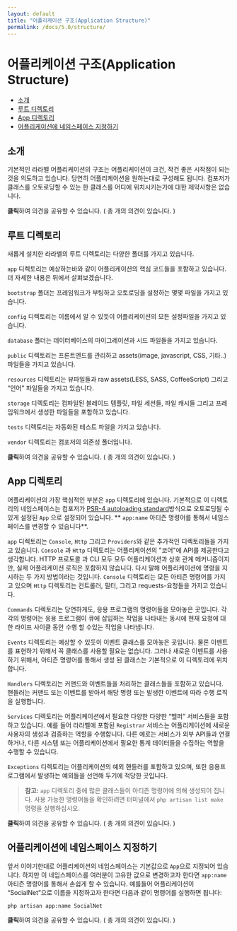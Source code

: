 ```yaml
---
layout: default
title: "어플리케이션 구조(Application Structure)"
permalink: /docs/5.0/structure/
---
```


# 어플리케이션 구조(Application Structure)

- [소개](#introduction)
- [루트 디렉토리](#the-root-directory)
- [App 디렉토리](#the-app-directory)
- [어플리케이션에 네임스페이스 지정하기](#namespacing-your-application)

<a name="introduction"></a>
## 소개

기본적인 라라벨 어플리케이션의 구조는 어플리케이션이 크건, 작건 좋은 시작점이 되는것을 의도하고 있습니다. 당연히 어플리케이션을 원하는대로 구성해도 됩니다. 컴포저가 클래스를 오토로딩할 수 있는 한 클래스를 어디에 위치시키는가에 대한 제약사항은 없습니다.

<div class="chak-comment-wrap"><div class="chak-comment-widget" data-apikey="coe00da03b685a0dd18fb6a08af0923de0-laravel-korean-docs-어플리케이션 구조(Application Structure)-소개" ><i class="xi-message"></i> <strong>클릭</strong>하여 의견을 공유할 수 있습니다. ( 총 <span class="count"><i class="xi-spinner-5 xi-spin"></i></span>개의 의견이 있습니다. )</div></div>

<a name="the-root-directory"></a>
## 루트 디렉토리

새롭게 설치한 라라벨의 루트 디렉토리는 다양한 폴더를 가지고 있습니다.

`app` 디렉토리는 예상하는바와 같이 어플리케이션의 핵심 코드들을 포함하고 있습니다. 더 자세한 내용은 뒤에서 살펴보겠습니다.

`bootstrap` 폴더는 프레임워크가 부팅하고 오토로딩을 설정하는 몇몇 파일을 가지고 있습니다.

`config` 디렉토리는 이름에서 알 수 있듯이 어플리케이션의 모든 설정파일을 가지고 있습니다.

`database` 폴더는 데이터베이스의 마이그레이션과 시드 파일들을 가지고 있습니다.

`public` 디렉토리는 프론트엔드를 관리하고 assets(image, javascript, CSS, 기타..) 파일들을 가지고 있습니다.

`resources` 디렉토리는 뷰파일들과 raw assets(LESS, SASS, CoffeeScript) 그리고 “언어” 파일들을 가지고 있습니다.

`storage` 디렉토리는 컴파일된 블레이드 템플릿, 파일 세션들, 파일 캐시들 그리고 프레임워크에서 생성한 파일들을 포함하고 있습니다.

`tests` 디렉토리는 자동화된 테스트 파일을 가지고 있습니다.

`vendor` 디렉토리는 컴포저의 의존성 폴더입니다.

<div class="chak-comment-wrap"><div class="chak-comment-widget" data-apikey="coe00da03b685a0dd18fb6a08af0923de0-laravel-korean-docs-어플리케이션 구조(Application Structure)-루트 디렉토리" ><i class="xi-message"></i> <strong>클릭</strong>하여 의견을 공유할 수 있습니다. ( 총 <span class="count"><i class="xi-spinner-5 xi-spin"></i></span>개의 의견이 있습니다. )</div></div>

<a name="the-app-directory"></a>
## App 디렉토리

어플리케이션의 가장 핵심적인 부분은 `app` 디렉토리에 있습니다. 기본적으로 이 디렉토리의 네임스페이스는 컴포저가 [PSR-4 autoloading standard](http://www.php-fig.org/psr/psr-4/)방식으로 오토로딩될 수 있게 설정된 `App` 으로 설정되어 있습니다. ** `app:name` 아티즌 명령어를 통해서 네임스페이스를 변경할 수 있습니다**.

`app` 디렉토리는 `Console`, `Http` 그리고 `Providers`와 같은 추가적인 디렉토리들을 가지고 있습니다. `Console` 과 `Http` 디렉토리는 어플리케이션의 "코어"에 API를 제공한다고 생각합니다. HTTP 프로토콜 과 CLI 모두 모두 어플리케이션과 상호 관계 메커니즘이지만, 실제 어플리케이션 로직은 포함하지 않습니다. 다시 말해 어플리케이션에 명령을 지시하는 두 가지 방법이라는 것입니다. `Console` 디렉토리는 모든 아티즌 명령어를 가지고 있으며 `Http` 디렉토리는 컨트롤러, 필터, 그리고 requests-요청들을 가지고 있습니다.

`Commands` 디렉토리는 당연하게도, 응용 프로그램의 명령어들을 모아놓은 곳입니다. 각각의 명령어는 응용 프로그램이 큐에 삽입하는 작업을 나타내는 동시에 현재 요청에 대한 라이프 사이클 동안 수행 할 수있는 작업을 나타냅니다.

`Events` 디렉토리는 예상할 수 있듯이 이벤트 클래스를 모아놓은 곳입니다. 물론 이벤트를 표현하기 위해서 꼭 클래스를 사용할 필요는 없습니다. 그러나 새로운 이벤트를 사용하기 위해서, 아티즌 명령어를 통해서 생성 된 클래스는 기본적으로 이 디렉토리에 위치합니다.

`Handlers` 디렉토리는 커맨드와 이벤트들을 처리하는 클래스들을 포함하고 있습니다.  핸들러는 커맨드 또는 이벤트를 받아서 해당 명령 또는 발생한 이벤트에 따라 수행 로직을 실행합니다.

`Services` 디렉토리는 어플리케이션에서 필요한 다양한 다양한 “헬퍼” 서비스들을 포함하고 있습니다. 예를 들어 라라벨에 포함된 `Registrar` 서비스는  어플리케이션에 새로운 사용자의 생성과 검증하는 역할을 수행합니다. 다른 예로는 서비스가 외부 API들과 연결하거나, 다른 시스템 또는 어플리케이션에서 필요한 통계 데이터들을 수집하는 역할을 수행할 수 있습니다.

`Exceptions` 디렉토리는  어플리케이션의 예외 핸들러를 포함하고 있으며, 또한 응용프로그램에서 발생하는 예외들을 선언해 두기에 적당한 곳입니다.

> **참고:** `app` 디렉토리 중에 많은 클래스들이 아티즌 명령어에 의해 생성되어 집니다. 사용 가능한 명령어들을 확인하려면 터미널에서 `php artisan list make` 명령을 실행하십시오.

<div class="chak-comment-wrap"><div class="chak-comment-widget" data-apikey="coe00da03b685a0dd18fb6a08af0923de0-laravel-korean-docs-어플리케이션 구조(Application Structure)-App 디렉토리" ><i class="xi-message"></i> <strong>클릭</strong>하여 의견을 공유할 수 있습니다. ( 총 <span class="count"><i class="xi-spinner-5 xi-spin"></i></span>개의 의견이 있습니다. )</div></div>

<a name="namespacing-your-application"></a>
## 어플리케이션에 네임스페이스 지정하기

앞서 이야기한대로 어플리케이션의 네임스페이스는 기본값으로 `App`으로 지정되어 있습니다. 하지만 이 네임스페이스를 여러분이 고유한 값으로 변경하고자 한다면 `app:name` 아티즌 명령어를 통해서 손쉽게 할 수 있습니다. 예를들어 어플리케이션이 “SocialNet”으로 이름을 지정하고자 한다면 다음과 같이 명령어를 실행하면 됩니다:

	php artisan app:name SocialNet

<div class="chak-comment-wrap"><div class="chak-comment-widget" data-apikey="coe00da03b685a0dd18fb6a08af0923de0-laravel-korean-docs-어플리케이션 구조(Application Structure)-어플리케이션에 네임스페이스 지정하기" ><i class="xi-message"></i> <strong>클릭</strong>하여 의견을 공유할 수 있습니다. ( 총 <span class="count"><i class="xi-spinner-5 xi-spin"></i></span>개의 의견이 있습니다. )</div></div>
